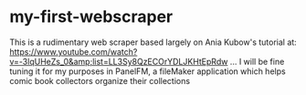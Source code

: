 # my-first-webscraper
This is a rudimentary web scraper based largely on Ania Kubow's tutorial at: https://www.youtube.com/watch?v=-3lqUHeZs_0&amp;list=LL3Sy8QzECOrYDLJKHtEpRdw ... I will be fine tuning it for my purposes in PanelFM, a fileMaker application which helps comic book collectors organize their collections 
